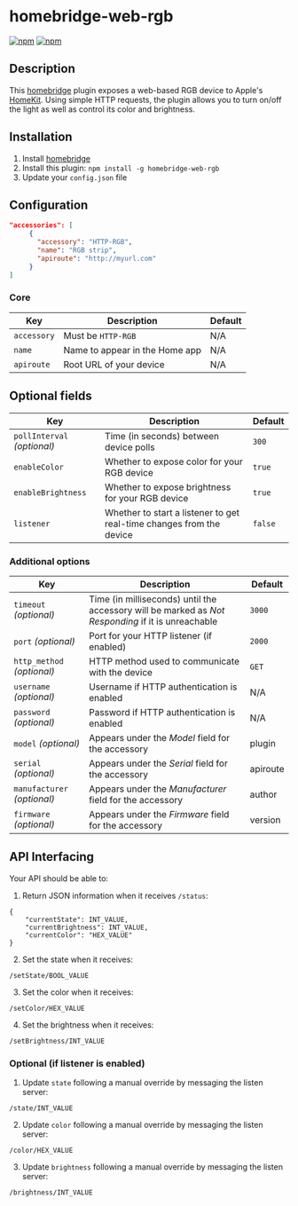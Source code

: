 # homebridge-web-rgb

[![npm](https://img.shields.io/npm/v/homebridge-web-rgb.svg)](https://www.npmjs.com/package/homebridge-web-rgb) [![npm](https://img.shields.io/npm/dt/homebridge-web-rgb.svg)](https://www.npmjs.com/package/homebridge-web-rgb)

## Description

This [homebridge](https://github.com/nfarina/homebridge) plugin exposes a web-based RGB device to Apple's [HomeKit](http://www.apple.com/ios/home/). Using simple HTTP requests, the plugin allows you to turn on/off the light as well as control its color and brightness.

## Installation

1. Install [homebridge](https://github.com/nfarina/homebridge#installation-details)
2. Install this plugin: `npm install -g homebridge-web-rgb`
3. Update your `config.json` file

## Configuration

```json
"accessories": [
     {
       "accessory": "HTTP-RGB",
       "name": "RGB strip",
       "apiroute": "http://myurl.com"
     }
]
```

### Core
| Key | Description | Default |
| --- | --- | --- |
| `accessory` | Must be `HTTP-RGB` | N/A |
| `name` | Name to appear in the Home app | N/A |
| `apiroute` | Root URL of your device | N/A |

## Optional fields
| Key | Description | Default |
| --- | --- | --- |
| `pollInterval` _(optional)_ | Time (in seconds) between device polls | `300` |
| `enableColor` | Whether to expose color for your RGB device | `true` |
| `enableBrightness` | Whether to expose brightness for your RGB device | `true` |
| `listener` | Whether to start a listener to get real-time changes from the device | `false` |

### Additional options
| Key | Description | Default |
| --- | --- | --- |
| `timeout` _(optional)_ | Time (in milliseconds) until the accessory will be marked as _Not Responding_ if it is unreachable | `3000` |
| `port` _(optional)_ | Port for your HTTP listener (if enabled) | `2000` |
| `http_method` _(optional)_ | HTTP method used to communicate with the device | `GET` |
| `username` _(optional)_ | Username if HTTP authentication is enabled | N/A |
| `password` _(optional)_ | Password if HTTP authentication is enabled | N/A |
| `model` _(optional)_ | Appears under the _Model_ field for the accessory | plugin |
| `serial` _(optional)_ | Appears under the _Serial_ field for the accessory | apiroute |
| `manufacturer` _(optional)_ | Appears under the _Manufacturer_ field for the accessory | author |
| `firmware` _(optional)_ | Appears under the _Firmware_ field for the accessory | version |

## API Interfacing

Your API should be able to:

1. Return JSON information when it receives `/status`:
```
{
    "currentState": INT_VALUE,
    "currentBrightness": INT_VALUE,
    "currentColor": "HEX_VALUE"
}
```

2. Set the state when it receives:
```
/setState/BOOL_VALUE
```

3. Set the color when it receives:
```
/setColor/HEX_VALUE
```

4. Set the brightness when it receives:
```
/setBrightness/INT_VALUE
```

### Optional (if listener is enabled)

1. Update `state` following a manual override by messaging the listen server:
```
/state/INT_VALUE
```

2. Update `color` following a manual override by messaging the listen server:
```
/color/HEX_VALUE
```

3. Update `brightness` following a manual override by messaging the listen server:
```
/brightness/INT_VALUE
```
